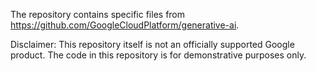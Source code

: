 The repository contains specific files from https://github.com/GoogleCloudPlatform/generative-ai.

Disclaimer: This repository itself is not an officially supported Google product. The code in this repository is for demonstrative purposes only.
